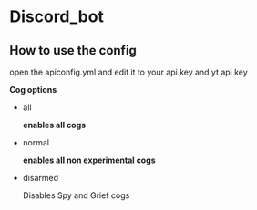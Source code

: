 # Discord_bot
## How to use the config
open the apiconfig.yml and edit it to your api key and yt api key

**Cog options**

- all

    **enables all cogs**
- normal

    **enables all non experimental cogs**
- disarmed

    Disables Spy and Grief cogs
